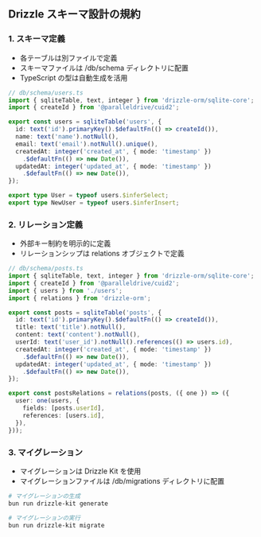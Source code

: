 ## Drizzle スキーマ設計の規約

### 1. スキーマ定義

- 各テーブルは別ファイルで定義
- スキーマファイルは /db/schema ディレクトリに配置
- TypeScript の型は自動生成を活用

```typescript
// db/schema/users.ts
import { sqliteTable, text, integer } from 'drizzle-orm/sqlite-core';
import { createId } from '@paralleldrive/cuid2';

export const users = sqliteTable('users', {
  id: text('id').primaryKey().$defaultFn(() => createId()),
  name: text('name').notNull(),
  email: text('email').notNull().unique(),
  createdAt: integer('created_at', { mode: 'timestamp' })
    .$defaultFn(() => new Date()),
  updatedAt: integer('updated_at', { mode: 'timestamp' })
    .$defaultFn(() => new Date()),
});

export type User = typeof users.$inferSelect;
export type NewUser = typeof users.$inferInsert;
```

### 2. リレーション定義

- 外部キー制約を明示的に定義
- リレーションシップは relations オブジェクトで定義

```typescript
// db/schema/posts.ts
import { sqliteTable, text, integer } from 'drizzle-orm/sqlite-core';
import { createId } from '@paralleldrive/cuid2';
import { users } from './users';
import { relations } from 'drizzle-orm';

export const posts = sqliteTable('posts', {
  id: text('id').primaryKey().$defaultFn(() => createId()),
  title: text('title').notNull(),
  content: text('content').notNull(),
  userId: text('user_id').notNull().references(() => users.id),
  createdAt: integer('created_at', { mode: 'timestamp' })
    .$defaultFn(() => new Date()),
  updatedAt: integer('updated_at', { mode: 'timestamp' })
    .$defaultFn(() => new Date()),
});

export const postsRelations = relations(posts, ({ one }) => ({
  user: one(users, {
    fields: [posts.userId],
    references: [users.id],
  }),
}));
```

### 3. マイグレーション

- マイグレーションは Drizzle Kit を使用
- マイグレーションファイルは /db/migrations ディレクトリに配置

```bash
# マイグレーションの生成
bun run drizzle-kit generate

# マイグレーションの実行
bun run drizzle-kit migrate
